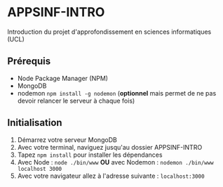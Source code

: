 # APPSINF-INTRO
Introduction du projet d'approfondissement en sciences informatiques (UCL)

## Prérequis
- Node Package Manager (NPM)
- MongoDB
- nodemon `npm install -g nodemon`
  (**optionnel** mais permet de ne pas devoir relancer le serveur à chaque fois)

## Initialisation
1) Démarrez votre serveur MongoDB 
2) Avec votre terminal, naviguez jusqu'au dossier APPSINF-INTRO
3) Tapez `npm install` pour installer les dépendances
4) Avec Node : `node ./bin/www` **OU** avec Nodemon : `nodemon ./bin/www localhost 3000`
5) Avec votre navigateur allez à l'adresse suivante : `localhost:3000`
